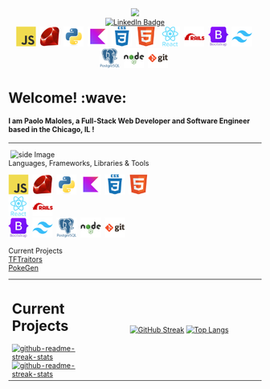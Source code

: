 <div id="header" align="center">
  <img src="https://blogger.googleusercontent.com/img/b/R29vZ2xl/AVvXsEjhW-EWKoRQKdpR-GQhA3uGitJpJp3_g8DjFAT8jRx09gO3dMAb1rcFxmh4vq2vRCUhDYdUJFlpzOLdGgV60KOqTEo17Uwi9TgTSIRbVtV138GNPaddDkcP1usZqggKc9-DX4Nuhr1XWYTv/s800/computer_programming_man.png" width="100"/>
  <div>
      <a href="https://www.linkedin.com/in/paolomaloles/">
    <img src="https://img.shields.io/badge/LinkedIn-blue?style=for-the-badge&logo=linkedin&logoColor=white" alt="LinkedIn Badge"/>
  </a>
</div>
  <div>
  <img src="https://github.com/devicons/devicon/blob/master/icons/javascript/javascript-original.svg" title="JavaScript" alt="JavaScript" width="40" height="40"/>&nbsp;
  <img src="https://github.com/devicons/devicon/blob/master/icons/ruby/ruby-original.svg" title="Ruby" alt="Ruby" width="40" height="40"/>&nbsp;
  <img src="https://github.com/devicons/devicon/blob/master/icons/python/python-original.svg" title="Python" alt="Python" width="40" height="40"/>&nbsp;
  <img src="https://github.com/devicons/devicon/blob/master/icons/kotlin/kotlin-original.svg" title="Kotlin" alt="Kotlin" width="40" height="40"/>&nbsp;
  <img src="https://github.com/devicons/devicon/blob/master/icons/css3/css3-plain-wordmark.svg"  title="CSS3" alt="CSS" width="40" height="40"/>&nbsp;
  <img src="https://github.com/devicons/devicon/blob/master/icons/html5/html5-original.svg" title="HTML5" alt="HTML" width="40" height="40"/>&nbsp;
    <img src="https://github.com/devicons/devicon/blob/master/icons/react/react-original-wordmark.svg" title="React" alt="React" width="40" height="40"/>&nbsp;
    <img src="https://github.com/devicons/devicon/blob/master/icons/rails/rails-plain-wordmark.svg" title="Rails" alt="Rails" width="40" height="40"/>&nbsp;
    <img src="https://github.com/devicons/devicon/blob/master/icons/bootstrap/bootstrap-original-wordmark.svg" title="Bootstrap" alt="Bootstrap" width="40" height="40"/>&nbsp;
    <img src="https://github.com/devicons/devicon/blob/master/icons/tailwindcss/tailwindcss-original.svg" title="Tailwind" alt="Tailwind" width="40" height="40"/>&nbsp;
  <img src="https://github.com/devicons/devicon/blob/master/icons/postgresql/postgresql-plain-wordmark.svg" title="Postgresql"  alt="Postgresql" width="40" height="40"/>&nbsp;
    <img src="https://github.com/devicons/devicon/blob/master/icons/nodejs/nodejs-original-wordmark.svg" title="NodeJS" alt="NodeJS" width="40" height="40"/>&nbsp;
    <img src="https://github.com/devicons/devicon/blob/master/icons/git/git-original-wordmark.svg" title="Git" alt="Git" width="40" height="40"/>&nbsp;
  </div>
</div>

<p></p>
  <h1>Welcome! :wave:</h1>
  <h4>
    <div>I am Paolo Maloles, a Full-Stack Web Developer and Software Engineer based in the Chicago, IL !</div>
  </h4>
  
---

<img src="https://media1.giphy.com/media/v1.Y2lkPTc5MGI3NjExdXZlOWhxMWZyN3l6ZHRiZWQ4ZWdzd3hwMzVha2p6Zmx3aHo5MWZqYyZlcD12MV9pbnRlcm5hbF9naWZfYnlfaWQmY3Q9Zw/3TZgJXiwbdbLG/giphy.gif" alt="side Image" align="right" width="500" height="auto" />

Languages, Frameworks, Libraries & Tools
<div>
  <div id="languages">
  <img src="https://github.com/devicons/devicon/blob/master/icons/javascript/javascript-original.svg" title="JavaScript" alt="JavaScript" width="40" height="40"/>&nbsp;
  <img src="https://github.com/devicons/devicon/blob/master/icons/ruby/ruby-original.svg" title="Ruby" alt="Ruby" width="40" height="40"/>&nbsp;
  <img src="https://github.com/devicons/devicon/blob/master/icons/python/python-original.svg" title="Python" alt="Python" width="40" height="40"/>&nbsp;
  <img src="https://github.com/devicons/devicon/blob/master/icons/kotlin/kotlin-original.svg" title="Kotlin" alt="Kotlin" width="40" height="40"/>&nbsp;
  <img src="https://github.com/devicons/devicon/blob/master/icons/css3/css3-plain-wordmark.svg"  title="CSS3" alt="CSS" width="40" height="40"/>&nbsp;
  <img src="https://github.com/devicons/devicon/blob/master/icons/html5/html5-original.svg" title="HTML5" alt="HTML" width="40" height="40"/>&nbsp;
</div>
  <div id="frameworks">
    <img src="https://github.com/devicons/devicon/blob/master/icons/react/react-original-wordmark.svg" title="React" alt="React" width="40" height="40"/>&nbsp;
    <img src="https://github.com/devicons/devicon/blob/master/icons/rails/rails-plain-wordmark.svg" title="Rails" alt="Rails" width="40" height="40"/>&nbsp;
  </div>
  <div id="libraries-tools">
    <img src="https://github.com/devicons/devicon/blob/master/icons/bootstrap/bootstrap-original-wordmark.svg" title="Bootstrap" alt="Bootstrap" width="40" height="40"/>&nbsp;
    <img src="https://github.com/devicons/devicon/blob/master/icons/tailwindcss/tailwindcss-original.svg" title="Tailwind" alt="Tailwind" width="40" height="40"/>&nbsp;
  <img src="https://github.com/devicons/devicon/blob/master/icons/postgresql/postgresql-plain-wordmark.svg" title="Postgresql"  alt="Postgresql" width="40" height="40"/>&nbsp;
    <img src="https://github.com/devicons/devicon/blob/master/icons/nodejs/nodejs-original-wordmark.svg" title="NodeJS" alt="NodeJS" width="40" height="40"/>&nbsp;
    <img src="https://github.com/devicons/devicon/blob/master/icons/git/git-original-wordmark.svg" title="Git" alt="Git" width="40" height="40"/>&nbsp;
  </div>
</div>
<p></p>
<div>
  Current Projects
  <div>
    <a href="https://github.com/JPaoloMaloles/Tftraitors_frontend">
      TFTraitors
    </a>
  </div>
  <div>
    <a href="https://github.com/JPaoloMaloles/Pokemon_app">
      PokeGen
    </a>
  </div>

</div>

<p></p>
<!-- <div align="right">
  <p></p>

  [![GitHub Streak](http://github-readme-streak-stats.herokuapp.com?user=jpaolomaloles&theme=dark&background=000000)](https://git.io/streak-stats)
  
  [![Top Langs](https://github-readme-stats.vercel.app/api/top-langs/?username=jpaolomaloles&layout=compact&theme=vision-friendly-dark)](https://github.com/anuraghazra/github-readme-stats)

</div> -->

<table>
  <tr>
    <td width=35%>
<!-- Languages, Frameworks, Libraries & Tools -->
<h1>Current Projects</h1>
<a href="https://github.com/JPaoloMaloles/Tftraitors_frontend"><img width=100% src="https://denvercoder1-github-readme-stats.vercel.app/api/pin/?username=JPaoloMaloles&repo=Tftraitors_frontend&theme=react&bg_color=1F222E&title_color=F85D7F&hide_border=true&icon_color=F8D866&show_icons=false" alt="github-readme-streak-stats"></a>
  <a href="https://github.com/JPaoloMaloles/Pokemon_app"><img width=100% src="https://denvercoder1-github-readme-stats.vercel.app/api/pin/?username=JPaoloMaloles&repo=Pokemon_app&theme=react&bg_color=1F222E&title_color=F85D7F&hide_border=true&icon_color=F8D866&show_icons=false" alt="github-readme-streak-stats"></a>
</td>
<td>
  <div align="center">
    
  [![GitHub Streak](http://github-readme-streak-stats.herokuapp.com?user=jpaolomaloles&theme=dark&background=000000)](https://git.io/streak-stats)
  [![Top Langs](https://github-readme-stats.vercel.app/api/top-langs/?username=jpaolomaloles&layout=compact&theme=vision-friendly-dark)](https://github.com/anuraghazra/github-readme-stats)

  </div>
</td>
</tr>
</table>

<!--
**JPaoloMaloles/JPaoloMaloles** is a ✨ _special_ ✨ repository because its `README.md` (this file) appears on your GitHub profile.

Here are some ideas to get you started:

- 🔭 I’m currently working on ...
- 🌱 I’m currently learning ...
- 👯 I’m looking to collaborate on ...
- 🤔 I’m looking for help with ...
- 💬 Ask me about ...
- 📫 How to reach me: ...
- 😄 Pronouns: ...
- ⚡ Fun fact: ...
-->
